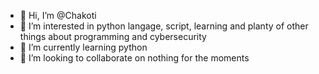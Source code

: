 - 👋 Hi, I’m @Chakoti
- 👀 I’m interested in python langage, script, learning and planty of other things about programming and cybersecurity
- 🌱 I’m currently learning python
- 💞️ I’m looking to collaborate on nothing for the moments


<!---
Chakoti/Chakoti is a ✨ special ✨ repository because its `README.md` (this file) appears on your GitHub profile.
You can click the Preview link to take a look at your changes.
--->
